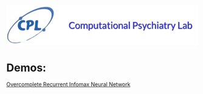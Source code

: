 [cpl-logo]: ./cpl-logo.png "The Computational Psyciatry Lab"

[![The Computational Psyciatry Lab][cpl-logo]](http://www.computational-psychiatry.com/)

# Demos: 

[Overcomplete Recurrent Infomax Neural Network](./OvercompleteRecurrentInfomaxNeuralNetwork.md)
